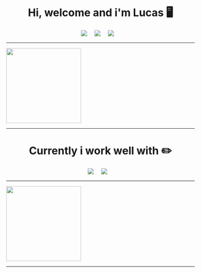 <h1 align="center"> Hi, welcome and i'm Lucas 🖥️ </h1>

<p align='center'>
  <a href="https://github.com/Luckasklopes"><img src="https://img.shields.io/badge/GitHub-100000?style=for-the-badge&logo=github&logoColor=white" /></a>&nbsp;&nbsp;&nbsp;&nbsp;
  <a href="https://instagram.com/Luckasklopes"><img src="https://img.shields.io/badge/Instagram-E4405F?style=for-the-badge&logo=instagram&logoColor=white" /></a>&nbsp;&nbsp;&nbsp;&nbsp;
  <a href="https://www.linkedin.com/in/lucas-lopes-827a30240/"><img src="https://img.shields.io/badge/LinkedIn-0077B5?style=for-the-badge&logo=linkedin&logoColor=white" /></a>&nbsp;&nbsp;&nbsp;&nbsp;
</p>     

---

<a href="https://github.com/anuraghazra/github-readme-stats">
  <img height=200 align="center" src="https://github-readme-stats.vercel.app/api?username=luckasklopes&locale=pt-br&show_icons=true&include_all_commits=true&text_color=ffffff&card_width=990&theme=transparent&rank_icon=github" />
</a>

---

<h1 align="center">  Currently i work well with ✏️ </h1>

<p align='center'>
  <a href="https://img.shields.io/badge/C-00599C?style=for-the-badge&logo=c&logoColor=white"><img src="https://img.shields.io/badge/C-00599C?style=for-the-badge&logo=c&logoColor=white" /></a>&nbsp;&nbsp;&nbsp;&nbsp;
  <a href="https://img.shields.io/badge/Figma-F24E1E?style=for-the-badge&logo=figma&logoColor=white"><img src="https://img.shields.io/badge/Figma-F24E1E?style=for-the-badge&logo=figma&logoColor=white" /></a>&nbsp;&nbsp;&nbsp;&nbsp;
</p>

---

<a href="https://github.com/anuraghazra/convoychat">
  <img height=200 align="center" src="https://github-readme-stats.vercel.app/api/top-langs?username=luckasklopes&locale=pt-br&text_color=ffffff&&card_width=585&layout=compact&theme=transparent" />
</a>

---





<!-- <a href="LINK PARA ONDE O BOTAO VAI LEVAR"><img src="LINK DA IMAGEM"/></a>&nbsp;&nbsp;&nbsp;&nbsp; -->

<!-- [![Github](https://img.shields.io/badge/GitHub-100000?style=for-the-badge&logo=github&logoColor=white)](https://github.com/Luckasklopes) -->
<!-- [![Instagram](https://img.shields.io/badge/Instagram-E4405F?style=for-the-badge&logo=instagram&logoColor=white)](https://instagram.com/Luckasklopes) -->
<!-- [![Linkedin](https://img.shields.io/badge/LinkedIn-0077B5?style=for-the-badge&logo=linkedin&logoColor=white)](https://www.linkedin.com/in/lucas-lopes-827a30240/) -->

<!-- ![Anurag's GitHub stats](https://github-readme-stats.vercel.app/api?username=luckasklopes&locale=pt-br&show_icons=true&include_all_commits=true&text_color=ffffff&theme=transparent&rank_icon=github) -->
<!-- [![Top Langs](https://github-readme-stats.vercel.app/api/top-langs/?username=luckasklopes&locale=pt-br&text_color=ffffff&layout=compact&theme=transparent)](https://github.com/anuraghazra/github-readme-stats) -->
